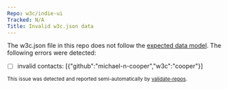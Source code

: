 ```yaml
---
Repo: w3c/indie-ui
Tracked: N/A
Title: Invalid w3c.json data
---
```


The w3c.json file in this repo does not follow the [expected data model](https://w3c.github.io/w3c.json.html). The following errors were detected:
* [ ] invalid contacts: [{"github":"michael-n-cooper","w3c":"cooper"}]

<sub>This issue was detected and reported semi-automatically by [validate-repos](https://github.com/w3c/validate-repos/).</sub>
